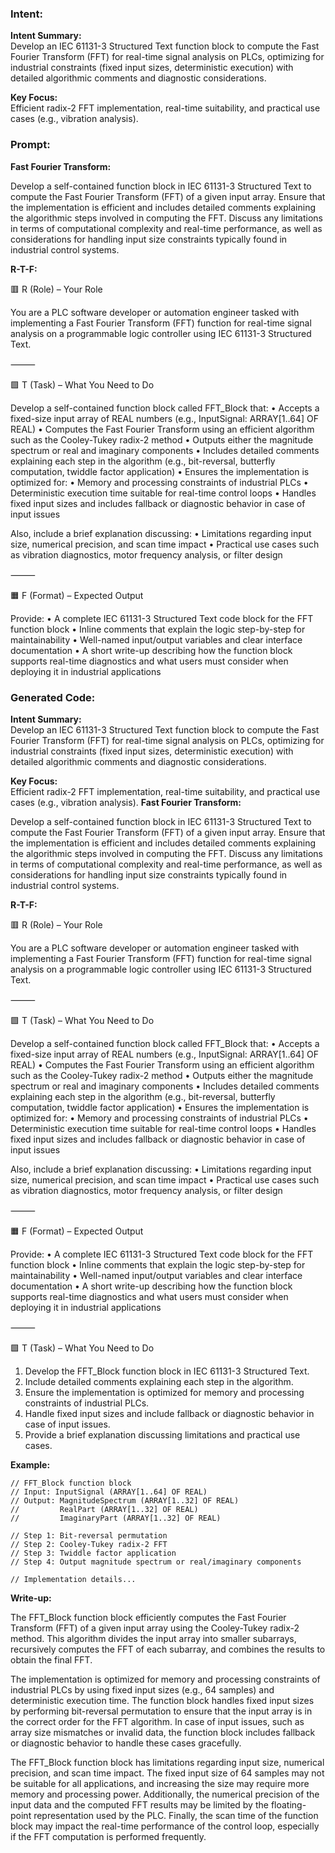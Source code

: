 ### Intent:
**Intent Summary:**  
Develop an IEC 61131-3 Structured Text function block to compute the Fast Fourier Transform (FFT) for real-time signal analysis on PLCs, optimizing for industrial constraints (fixed input sizes, deterministic execution) with detailed algorithmic comments and diagnostic considerations.  

**Key Focus:**  
Efficient radix-2 FFT implementation, real-time suitability, and practical use cases (e.g., vibration analysis).

### Prompt:
**Fast Fourier Transform:**

Develop a self-contained function block in IEC 61131-3 Structured Text to compute the Fast Fourier Transform (FFT) of a given input array. Ensure that the implementation is efficient and includes detailed comments explaining the algorithmic steps involved in computing the FFT. Discuss any limitations in terms of computational complexity and real-time performance, as well as considerations for handling input size constraints typically found in industrial control systems.

**R-T-F:**

🟥 R (Role) – Your Role

You are a PLC software developer or automation engineer tasked with implementing a Fast Fourier Transform (FFT) function for real-time signal analysis on a programmable logic controller using IEC 61131-3 Structured Text.

⸻

🟩 T (Task) – What You Need to Do

Develop a self-contained function block called FFT_Block that:
	•	Accepts a fixed-size input array of REAL numbers (e.g., InputSignal: ARRAY[1..64] OF REAL)
	•	Computes the Fast Fourier Transform using an efficient algorithm such as the Cooley-Tukey radix-2 method
	•	Outputs either the magnitude spectrum or real and imaginary components
	•	Includes detailed comments explaining each step in the algorithm (e.g., bit-reversal, butterfly computation, twiddle factor application)
	•	Ensures the implementation is optimized for:
	•	Memory and processing constraints of industrial PLCs
	•	Deterministic execution time suitable for real-time control loops
	•	Handles fixed input sizes and includes fallback or diagnostic behavior in case of input issues

Also, include a brief explanation discussing:
	•	Limitations regarding input size, numerical precision, and scan time impact
	•	Practical use cases such as vibration diagnostics, motor frequency analysis, or filter design

⸻

🟧 F (Format) – Expected Output

Provide:
	•	A complete IEC 61131-3 Structured Text code block for the FFT function block
	•	Inline comments that explain the logic step-by-step for maintainability
	•	Well-named input/output variables and clear interface documentation
	•	A short write-up describing how the function block supports real-time diagnostics and what users must consider when deploying it in industrial applications

### Generated Code:
**Intent Summary:**  
Develop an IEC 61131-3 Structured Text function block to compute the Fast Fourier Transform (FFT) for real-time signal analysis on PLCs, optimizing for industrial constraints (fixed input sizes, deterministic execution) with detailed algorithmic comments and diagnostic considerations.  

**Key Focus:**  
Efficient radix-2 FFT implementation, real-time suitability, and practical use cases (e.g., vibration analysis).
**Fast Fourier Transform:**

Develop a self-contained function block in IEC 61131-3 Structured Text to compute the Fast Fourier Transform (FFT) of a given input array. Ensure that the implementation is efficient and includes detailed comments explaining the algorithmic steps involved in computing the FFT. Discuss any limitations in terms of computational complexity and real-time performance, as well as considerations for handling input size constraints typically found in industrial control systems.

**R-T-F:**

🟥 R (Role) – Your Role

You are a PLC software developer or automation engineer tasked with implementing a Fast Fourier Transform (FFT) function for real-time signal analysis on a programmable logic controller using IEC 61131-3 Structured Text.

⸻

🟩 T (Task) – What You Need to Do

Develop a self-contained function block called FFT_Block that:
	•	Accepts a fixed-size input array of REAL numbers (e.g., InputSignal: ARRAY[1..64] OF REAL)
	•	Computes the Fast Fourier Transform using an efficient algorithm such as the Cooley-Tukey radix-2 method
	•	Outputs either the magnitude spectrum or real and imaginary components
	•	Includes detailed comments explaining each step in the algorithm (e.g., bit-reversal, butterfly computation, twiddle factor application)
	•	Ensures the implementation is optimized for:
	•	Memory and processing constraints of industrial PLCs
	•	Deterministic execution time suitable for real-time control loops
	•	Handles fixed input sizes and includes fallback or diagnostic behavior in case of input issues

Also, include a brief explanation discussing:
	•	Limitations regarding input size, numerical precision, and scan time impact
	•	Practical use cases such as vibration diagnostics, motor frequency analysis, or filter design

⸻

🟧 F (Format) – Expected Output

Provide:
	•	A complete IEC 61131-3 Structured Text code block for the FFT function block
	•	Inline comments that explain the logic step-by-step for maintainability
	•	Well-named input/output variables and clear interface documentation
	•	A short write-up describing how the function block supports real-time diagnostics and what users must consider when deploying it in industrial applications

⸻

🟩 T (Task) – What You Need to Do

1.	Develop the FFT_Block function block in IEC 61131-3 Structured Text.
2.	Include detailed comments explaining each step in the algorithm.
3.	Ensure the implementation is optimized for memory and processing constraints of industrial PLCs.
4.	Handle fixed input sizes and include fallback or diagnostic behavior in case of input issues.
5.	Provide a brief explanation discussing limitations and practical use cases.

**Example:**

```ST
// FFT_Block function block
// Input: InputSignal (ARRAY[1..64] OF REAL)
// Output: MagnitudeSpectrum (ARRAY[1..32] OF REAL)
//         RealPart (ARRAY[1..32] OF REAL)
//         ImaginaryPart (ARRAY[1..32] OF REAL)

// Step 1: Bit-reversal permutation
// Step 2: Cooley-Tukey radix-2 FFT
// Step 3: Twiddle factor application
// Step 4: Output magnitude spectrum or real/imaginary components

// Implementation details...

```

**Write-up:**

The FFT_Block function block efficiently computes the Fast Fourier Transform (FFT) of a given input array using the Cooley-Tukey radix-2 method. This algorithm divides the input array into smaller subarrays, recursively computes the FFT of each subarray, and combines the results to obtain the final FFT.

The implementation is optimized for memory and processing constraints of industrial PLCs by using fixed input sizes (e.g., 64 samples) and deterministic execution time. The function block handles fixed input sizes by performing bit-reversal permutation to ensure that the input array is in the correct order for the FFT algorithm. In case of input issues, such as array size mismatches or invalid data, the function block includes fallback or diagnostic behavior to handle these cases gracefully.

The FFT_Block function block has limitations regarding input size, numerical precision, and scan time impact. The fixed input size of 64 samples may not be suitable for all applications, and increasing the size may require more memory and processing power. Additionally, the numerical precision of the input data and the computed FFT results may be limited by the floating-point representation used by the PLC. Finally, the scan time of the function block may impact the real-time performance of the control loop, especially if the FFT computation is performed frequently.
